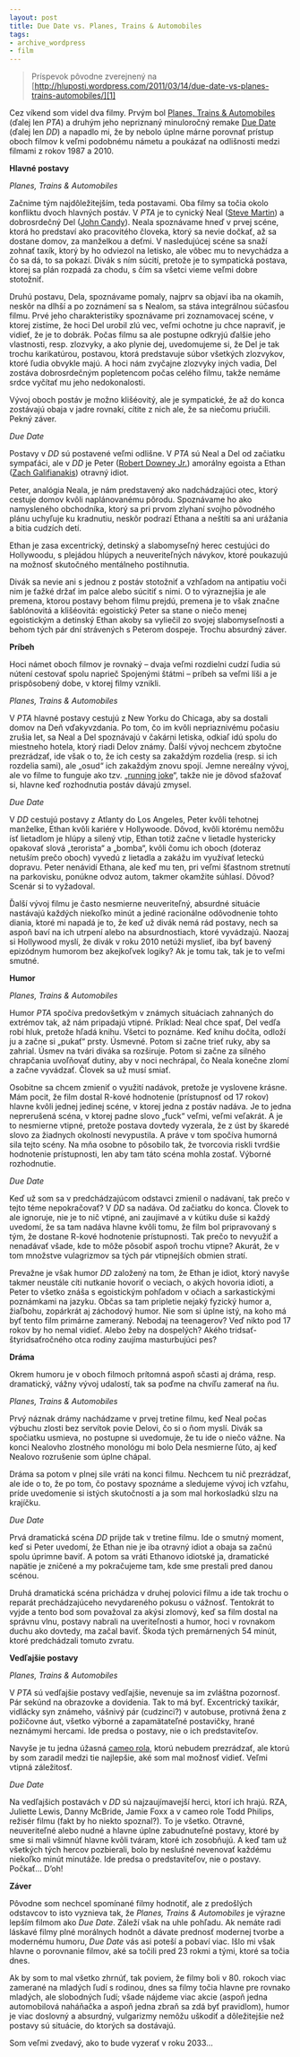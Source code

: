 ```yaml
---
layout: post
title: Due Date vs. Planes, Trains & Automobiles
tags:
- archive_wordpress
- film
---
```

> Príspevok pôvodne zverejnený na [http://hluposti.wordpress.com/2011/03/14/due-date-vs-planes-trains-automobiles/][1]

Cez víkend som videl dva filmy. Prvým bol [Planes, Trains & Automobiles][2] (ďalej len _PTA_) a druhým jeho nepriznaný minuloročný remake [Due Date][3] (ďalej len _DD_) a napadlo mi, že by nebolo úplne márne porovnať prístup oboch filmov k veľmi podobnému námetu a poukázať na odlišnosti medzi filmami z rokov 1987 a 2010.

**Hlavné postavy**

*_Planes, Trains & Automobiles_*

Začnime tým najdôležitejším, teda postavami. Oba filmy sa točia okolo konfliktu dvoch hlavných postáv. V _PTA_ je to cynický Neal ([Steve Martin][4]) a dobrosrdečný Del ([John Candy][5]). Neala spoznávame hneď v prvej scéne, ktorá ho predstaví ako pracovitého človeka, ktorý sa nevie dočkať, až sa dostane domov, za manželkou a deťmi. V nasledujúcej scéne sa snaží zohnať taxík, ktorý by ho odviezol na letisko, ale vôbec mu to nevychádza a čo sa dá, to sa pokazí. Divák s ním súcití, pretože je to sympatická postava, ktorej sa plán rozpadá za chodu, s čím sa všetci vieme veľmi dobre stotožniť.

Druhú postavu, Dela, spoznávame pomaly, najprv sa objaví iba na okamih, neskôr na dlhší a po zoznámení sa s Nealom, sa stáva integrálnou súčasťou filmu. Prvé jeho charakteristiky spoznávame pri zoznamovacej scéne, v ktorej zistíme, že hoci Del urobil zlú vec, veľmi ochotne ju chce napraviť, je vidieť, že je to dobrák. Počas filmu sa ale postupne odkryjú ďalšie jeho vlastnosti, resp. zlozvyky, a ako plynie dej, uvedomujeme si, že Del je tak trochu karikatúrou, postavou, ktorá predstavuje súbor všetkých zlozvykov, ktoré ľudia obvykle majú. A hoci nám zvyčajne zlozvyky iných vadia, Del zostáva dobrosrdečným popletencom počas celého filmu, takže nemáme srdce vyčítať mu jeho nedokonalosti.

Vývoj oboch postáv je možno klišéovitý, ale je sympatické, že až do konca zostávajú obaja v jadre rovnakí, cítite z nich ale, že sa niečomu priučili. Pekný záver.

*_Due Date_*

Postavy v _DD_ sú postavené veľmi odlišne. V _PTA_ sú Neal a Del od začiatku sympaťáci, ale v _DD_ je Peter ([Robert Downey Jr.][6]) amorálny egoista a Ethan ([Zach Galifianakis][7]) otravný idiot.

Peter, analógia Neala, je nám predstavený ako nadchádzajúci otec, ktorý cestuje domov kvôli naplánovanému pôrodu. Spoznávame ho ako namysleného obchodníka, ktorý sa pri prvom zlyhaní svojho pôvodného plánu uchyľuje ku kradnutiu, neskôr podrazí Ethana a neštíti sa ani urážania a bitia cudzích detí.

Ethan je zasa excentrický, detinský a slabomyseľný herec cestujúci do Hollywoodu, s plejádou hlúpych a neuveriteľných návykov, ktoré poukazujú na možnosť skutočného mentálneho postihnutia.

Divák sa nevie ani s jednou z postáv stotožniť a vzhľadom na antipatiu voči nim je ťažké držať im palce alebo súcitiť s nimi. O to výraznejšia je ale premena, ktorou postavy behom filmu prejdú, premena je to však značne šablónovitá a klišéovitá: egoistický Peter sa stane o niečo menej egoistickým a detinský Ethan akoby sa vyliečil zo svojej slabomyseľnosti a behom tých pár dní strávených s Peterom dospeje. Trochu absurdný záver.

**Príbeh**

Hoci námet oboch filmov je rovnaký – dvaja veľmi rozdielni cudzí ľudia sú nútení cestovať spolu naprieč Spojenými štátmi – príbeh sa veľmi líši a je prispôsobený dobe, v ktorej filmy vznikli.

*_Planes, Trains & Automobiles_*

V _PTA_ hlavné postavy cestujú z New Yorku do Chicaga, aby sa dostali domov na Deň vďakyvzdania. Po tom, čo im kvôli nepriaznivému počasiu zrušia let, sa Neal a Del spoznávajú v čakárni letiska, odkiaľ idú spolu do miestneho hotela, ktorý riadi Delov známy. Ďalší vývoj nechcem zbytočne prezrádzať, ide však o to, že ich cesty sa zakaždým rozdelia (resp. si ich rozdelia sami), ale „osud“ ich zakaždým znovu spojí. Jemne nereálny vývoj, ale vo filme to funguje ako tzv. „[running joke][8]“, takže nie je dôvod sťažovať si, hlavne keď rozhodnutia postáv dávajú zmysel.

*_Due Date_*

V _DD_ cestujú postavy z Atlanty do Los Angeles, Peter kvôli tehotnej manželke, Ethan kvôli kariére v Hollywoode. Dôvod, kvôli ktorému nemôžu ísť lietadlom je hlúpy a silený vtip, Ethan totiž začne v lietadle hystericky opakovať slová „terorista“ a „bomba“, kvôli čomu ich oboch (doteraz netuším prečo oboch) vyvedú z lietadla a zakážu im využívať leteckú dopravu. Peter nenávidí Ethana, ale keď mu ten, pri veľmi šťastnom stretnutí na parkovisku, ponúkne odvoz autom, takmer okamžite súhlasí. Dôvod? Scenár si to vyžadoval.

Ďalší vývoj filmu je často nesmierne neuveriteľný, absurdné situácie nastávajú každých niekoľko minút a jediné racionálne odôvodnenie tohto diania, ktoré mi napadá je to, že keď už divák nemá rád postavy, nech sa aspoň baví na ich utrpení alebo na absurdnostiach, ktoré vyvádzajú. Naozaj si Hollywood myslí, že divák v roku 2010 netúži myslieť, iba byť bavený epizódnym humorom bez akejkoľvek logiky? Ak je tomu tak, tak je to veľmi smutné.

**Humor**

*_Planes, Trains & Automobiles_*

Humor _PTA_ spočíva predovšetkým v známych situáciach zahnaných do extrémov tak, až nám pripadajú vtipné. Príklad: Neal chce spať, Del vedľa robí hluk, pretože hľadá knihu. Všetci to poznáme. Keď knihu dočíta, odloží ju a začne si „pukať“ prsty. Úsmevné. Potom si začne trieť ruky, aby sa zahrial. Úsmev na tvári diváka sa rozširuje. Potom si začne za silného chrapčania uvoľňovať dutiny, aby v noci nechrápal, čo Neala konečne zlomí a začne vyvádzať. Človek sa už musí smiať.

Osobitne sa chcem zmieniť o využití nadávok, pretože je vyslovene krásne. Mám pocit, že film dostal R-kové hodnotenie (prístupnosť od 17 rokov) hlavne kvôli jednej jedinej scéne, v ktorej jedna z postáv nadáva. Je to jedna neprerušená scéna, v ktorej padne slovo „fuck“ veľmi, veľmi veľakrát. A je to nesmierne vtipné, pretože postava dovtedy vyzerala, že z úst by škaredé slovo za žiadnych okolností nevypustila. A práve v tom spočíva humorná sila tejto scény. Na mňa osobne to pôsobilo tak, že tvorcovia riskli tvrdšie hodnotenie prístupnosti, len aby tam táto scéna mohla zostať. Výborné rozhodnutie.

*_Due Date_*

Keď už som sa v predchádzajúcom odstavci zmienil o nadávaní, tak prečo v tejto téme nepokračovať? V _DD_ sa nadáva. Od začiatku do konca. Človek to ale ignoruje, nie je to nič vtipné, ani zaujímavé a v kútiku duše si každý uvedomí, že sa tam nadáva hlavne kvôli tomu, že film bol pripravovaný s tým, že dostane R-kové hodnotenie prístupnosti. Tak prečo to nevyužiť a nenadávať všade, kde to môže pôsobiť aspoň trochu vtipne? Akurát, že v tom množstve vulagrizmov sa tých pár vtipnejších obmien stratí.

Prevažne je však humor _DD_ založený na tom, že Ethan je idiot, ktorý navyše takmer neustále cíti nutkanie hovoriť o veciach, o akých hovoria idioti, a Peter to všetko znáša s egoistickým pohľadom v očiach a sarkastickými poznámkami na jazyku. Občas sa tam pripletie nejaký fyzický humor a, žiaľbohu, zopárkrát aj záchodový humor. Nie som si úplne istý, na koho má byť tento film primárne zameraný. Nebodaj na teenagerov? Veď nikto pod 17 rokov by ho nemal vidieť. Alebo žeby na dospelých? Akého tridsať-štyridsaťročného otca rodiny zaujíma masturbujúci pes?

**Dráma**

Okrem humoru je v oboch filmoch prítomná aspoň sčasti aj dráma, resp. dramatický, vážny vývoj udalostí, tak sa poďme na chvíľu zamerať na ňu.

*_Planes, Trains & Automobiles_*

Prvý náznak drámy nachádzame v prvej tretine filmu, keď Neal počas výbuchu zlosti bez servítok povie Delovi, čo si o ňom myslí. Divák sa spočiatku usmieva, no postupne si uvedomuje, že tu ide o niečo vážne. Na konci Nealovho zlostného monológu mi bolo Dela nesmierne ľúto, aj keď Nealovo rozrušenie som úplne chápal.

Dráma sa potom v plnej sile vráti na konci filmu. Nechcem tu nič prezrádzať, ale ide o to, že po tom, čo postavy spoznáme a sledujeme vývoj ich vzťahu, príde uvedomenie si istých skutočností a ja som mal horkosladkú slzu na krajíčku.

*_Due Date_*

Prvá dramatická scéna _DD_ prijde tak v tretine filmu. Ide o smutný moment, keď si Peter uvedomí, že Ethan nie je iba otravný idiot a obaja sa začnú spolu úprimne baviť. A potom sa vráti Ethanovo idiotské ja, dramatické napätie je zničené a my pokračujeme tam, kde sme prestali pred danou scénou.

Druhá dramatická scéna prichádza v druhej polovici filmu a ide tak trochu o reparát prechádzajúceho nevydareného pokusu o vážnosť. Tentokrát to vyjde a tento bod som považoval za akýsi zlomový, keď sa film dostal na správnu vlnu, postavy nabrali na uveriteľnosti a humor, hoci v rovnakom duchu ako dovtedy, ma začal baviť. Škoda tých premárnených 54 minút, ktoré predchádzali tomuto zvratu.

**Vedľajšie postavy**

*_Planes, Trains & Automobiles_*

V _PTA_ sú vedľajšie postavy vedľajšie, nevenuje sa im zvláštna pozornosť. Pár sekúnd na obrazovke a dovidenia. Tak to má byť. Excentrický taxikár, vidlácky syn známeho, vášnivý pár (cudzinci?) v autobuse, protivná žena z požičovne áut, všetko výborné a zapamätateľné postavičky, hrané neznámymi hercami. Ide predsa o postavy, nie o ich predstaviteľov.

Navyše je tu jedna úžasná [cameo rola][9], ktorú nebudem prezrádzať, ale ktorú by som zaradil medzi tie najlepšie, aké som mal možnosť vidieť. Veľmi vtipná záležitosť.

*_Due Date_*

Na vedľajšich postavách v _DD_ sú najzaujímavejší herci, ktorí ich hrajú. RZA, Juliette Lewis, Danny McBride, Jamie Foxx a v cameo role Todd Philips, režisér filmu (fakt by ho niekto spoznal?). To je všetko. Otravné, neuveriteľné alebo nudné a hlavne úplne zabudnuteľné postavy, ktoré by sme si mali všimnúť hlavne kvôli tváram, ktoré ich zosobňujú. A keď tam už všetkých tých hercov pozbierali, bolo by neslušné nevenovať každému niekoľko minút minutáže. Ide predsa o predstaviteľov, nie o postavy. Počkať… D’oh!

**Záver**

Pôvodne som nechcel spomínané filmy hodnotiť, ale z predošlých odstavcov to isto vyznieva tak, že _Planes, Trains & Automobiles_ je výrazne lepším filmom ako _Due Date_. Záleží však na uhle pohľadu. Ak nemáte radi láskavé filmy plné morálnych hodnôt a dávate prednosť modernej tvorbe a modernému humoru, _Due Date_ vás asi poteší a pobaví viac. Išlo mi však hlavne o porovnanie filmov, aké sa točili pred 23 rokmi a tými, ktoré sa točia dnes.

Ak by som to mal všetko zhrnúť, tak poviem, že filmy boli v 80. rokoch viac zamerané na mladých ľudí s rodinou, dnes sa filmy točia hlavne pre rovnako mladých, ale slobodných ľudí; všade nájdeme viac akcie (aspoň jedna automobilová naháňačka a aspoň jedna zbraň sa zdá byť pravidlom), humor je viac doslovný a absurdný, vulgarizmy nemôžu uškodiť a dôležitejšie než postavy sú situácie, do ktorých sa dostávajú.

Som veľmi zvedavý, ako to bude vyzerať v roku 2033…

[1]: http://hluposti.wordpress.com/2011/03/14/due-date-vs-planes-trains-automobiles/
[2]: http://www.imdb.com/title/tt0093748/
[3]: http://www.imdb.com/title/tt1231583/
[4]: http://www.imdb.com/name/nm0000188/
[5]: http://www.imdb.com/name/nm0001006/
[6]: http://www.imdb.com/name/nm0000375/
[7]: http://www.imdb.com/name/nm0302108/
[8]: http://en.wikipedia.org/wiki/Running_gag
[9]: http://en.wikipedia.org/wiki/Cameo_appearance